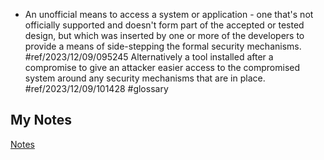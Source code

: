 - An unofficial means to access a system or application - one that's not officially supported and doesn't form part of the accepted or tested design, but which was inserted by one or more of the developers to provide a means of side-stepping the formal security mechanisms. #ref/2023/12/09/095245 Alternatively a tool installed after a compromise to give an attacker easier access to the compromised system around any security mechanisms that are in place. #ref/2023/12/09/101428 #glossary
## My Notes
[Notes](mynotes/backdoor-notes.md)
